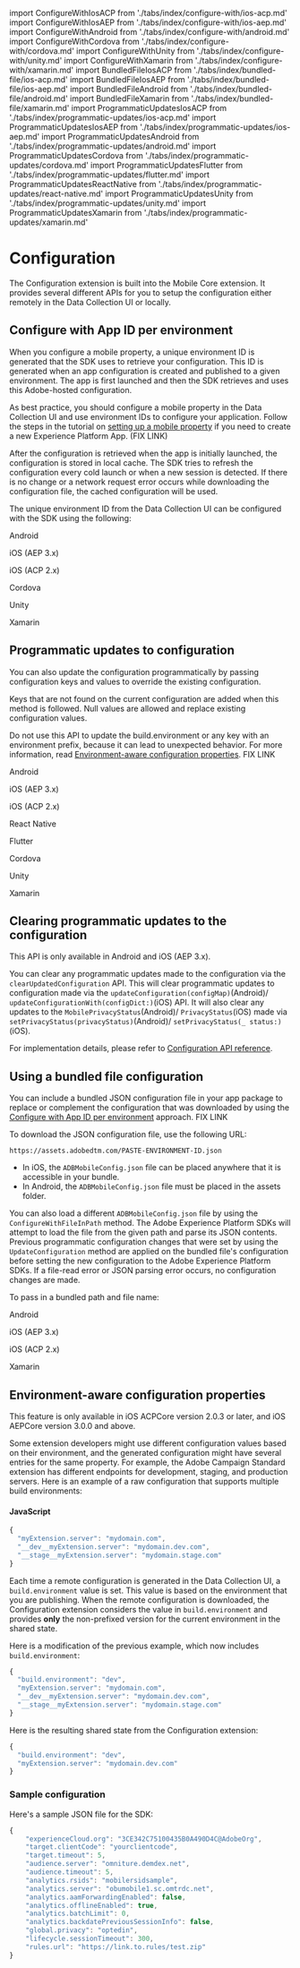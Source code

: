 import ConfigureWithIosACP from './tabs/index/configure-with/ios-acp.md'
import ConfigureWithIosAEP from './tabs/index/configure-with/ios-aep.md'
import ConfigureWithAndroid from './tabs/index/configure-with/android.md'
import ConfigureWithCordova from './tabs/index/configure-with/cordova.md'
import ConfigureWithUnity from './tabs/index/configure-with/unity.md'
import ConfigureWithXamarin from './tabs/index/configure-with/xamarin.md'
import BundledFileIosACP from './tabs/index/bundled-file/ios-acp.md'
import BundledFileIosAEP from './tabs/index/bundled-file/ios-aep.md'
import BundledFileAndroid from './tabs/index/bundled-file/android.md'
import BundledFileXamarin from './tabs/index/bundled-file/xamarin.md'
import ProgrammaticUpdatesIosACP from './tabs/index/programmatic-updates/ios-acp.md'
import ProgrammaticUpdatesIosAEP from './tabs/index/programmatic-updates/ios-aep.md'
import ProgrammaticUpdatesAndroid from './tabs/index/programmatic-updates/android.md'
import ProgrammaticUpdatesCordova from './tabs/index/programmatic-updates/cordova.md'
import ProgrammaticUpdatesFlutter from './tabs/index/programmatic-updates/flutter.md'
import ProgrammaticUpdatesReactNative from './tabs/index/programmatic-updates/react-native.md'
import ProgrammaticUpdatesUnity from './tabs/index/programmatic-updates/unity.md'
import ProgrammaticUpdatesXamarin from './tabs/index/programmatic-updates/xamarin.md'

# Configuration

The Configuration extension is built into the Mobile Core extension. It provides several different APIs for you to setup the configuration either remotely in the Data Collection UI or locally.

## Configure with App ID per environment

When you configure a mobile property, a unique environment ID is generated that the SDK uses to retrieve your configuration. This ID is generated when an app configuration is created and published to a given environment. The app is first launched and then the SDK retrieves and uses this Adobe-hosted configuration.

<InlineAlert variant="success" slots="text"/>

As best practice, you should configure a mobile property in the Data Collection UI and use environment IDs to configure your application. Follow the steps in the tutorial on [setting up a mobile property](https://aep-sdks.gitbook.io/docs/getting-started/create-a-mobile-property) if you need to create a new Experience Platform App. (FIX LINK)

After the configuration is retrieved when the app is initially launched, the configuration is stored in local cache. The SDK tries to refresh the configuration every cold launch or when a new session is detected. If there is no change or a network request error occurs while downloading the configuration file, the cached configuration will be used.

The unique environment ID from the Data Collection UI can be configured with the SDK using the following:

<TabsBlock orientation="horizontal" slots="heading, content" repeat="6"/>

Android

<ConfigureWithAndroid/>

iOS (AEP 3.x)

<ConfigureWithIosAEP/>

iOS (ACP 2.x)

<ConfigureWithIosACP/>

Cordova

<ConfigureWithCordova/>

Unity

<ConfigureWithUnity/>

Xamarin

<ConfigureWithXamarin/>

## Programmatic updates to configuration

You can also update the configuration programmatically by passing configuration keys and values to override the existing configuration.

<InlineAlert variant="info" slots="text"/>

Keys that are not found on the current configuration are added when this method is followed. Null values are allowed and replace existing configuration values.

<InlineAlert variant="warning" slots="text"/>

Do not use this API to update the build.environment or any key with an environment prefix, because it can lead to unexpected behavior. For more information, read [Environment-aware configuration properties](./#environment-aware-configuration-properties). FIX LINK

<TabsBlock orientation="horizontal" slots="heading, content" repeat="8"/>

Android

<ProgrammaticUpdatesAndroid/>

iOS (AEP 3.x)

<ProgrammaticUpdatesIosAEP/>

iOS (ACP 2.x)

<ProgrammaticUpdatesIosACP/>

React Native

<ProgrammaticUpdatesReactNative/>

Flutter

<ProgrammaticUpdatesFlutter/>

Cordova

<ProgrammaticUpdatesCordova/>

Unity

<ProgrammaticUpdatesUnity/>

Xamarin

<ProgrammaticUpdatesXamarin/>

## Clearing programmatic updates to the configuration

<InlineAlert variant="info" slots="text"/>

This API is only available in Android and iOS (AEP 3.x).

You can clear any programmatic updates made to the configuration via the `clearUpdatedConfiguration` API. This will clear programmatic updates to configuration made via the `updateConfiguration(configMap)`(Android)/ `updateConfigurationWith(configDict:)`(iOS) API. It will also clear any updates to the `MobilePrivacyStatus`(Android)/ `PrivacyStatus`(iOS)  made via `setPrivacyStatus(privacyStatus)`(Android)/ `setPrivacyStatus(_ status:)`(iOS).

For implementation details, please refer to [Configuration API reference](./api-reference.md#clearUpdatedConfiguration).

## Using a bundled file configuration

You can include a bundled JSON configuration file in your app package to replace or complement the configuration that was downloaded by using the [Configure with App ID per environment](./#configure-with-app-id-per-environment) approach. FIX LINK

To download the JSON configuration file, use the following URL:

`https://assets.adobedtm.com/PASTE-ENVIRONMENT-ID.json`

* In iOS, the `ADBMobileConfig.json` file can be placed anywhere that it is accessible in your bundle.
* In Android, the `ADBMobileConfig.json` file must be placed in the assets folder.

You can also load a different `ADBMobileConfig.json` file by using the `ConfigureWithFileInPath` method. The Adobe Experience Platform SDKs will attempt to load the file from the given path and parse its JSON contents. Previous programmatic configuration changes that were set by using the `UpdateConfiguration` method are applied on the bundled file's configuration before setting the new configuration to the Adobe Experience Platform SDKs. If a file-read error or JSON parsing error occurs, no configuration changes are made.

To pass in a bundled path and file name:

<TabsBlock orientation="horizontal" slots="heading, content" repeat="4"/>

Android

<BundledFileAndroid/>

iOS (AEP 3.x)

<BundledFileIosAEP/>

iOS (ACP 2.x)

<BundledFileIosACP/>

Xamarin

<BundledFileXamarin/>

## Environment-aware configuration properties

<InlineAlert variant="info" slots="text"/>

This feature is only available in iOS ACPCore version 2.0.3 or later, and iOS AEPCore version 3.0.0 and above.

Some extension developers might use different configuration values based on their environment, and the generated configuration might have several entries for the same property. For example, the Adobe Campaign Standard extension has different endpoints for development, staging, and production servers. Here is an example of a raw configuration that supports multiple build environments:

#### JavaScript

```javascript
{
  "myExtension.server": "mydomain.com",
  "__dev__myExtension.server": "mydomain.dev.com",
  "__stage__myExtension.server": "mydomain.stage.com"
}
```

<InlineAlert variant="success" slots="text"/>

Each time a remote configuration is generated in the Data Collection UI, a `build.environment` value is set. This value is based on the environment that you are publishing. When the remote configuration is downloaded, the Configuration extension considers the value in `build.environment` and provides **only** the non-prefixed version for the current environment in the shared state.

Here is a modification of the previous example, which now includes `build.environment`:

```javascript
{
  "build.environment": "dev",
  "myExtension.server": "mydomain.com",
  "__dev__myExtension.server": "mydomain.dev.com",
  "__stage__myExtension.server": "mydomain.stage.com"
}
```

Here is the resulting shared state from the Configuration extension:

```javascript
{
  "build.environment": "dev",
  "myExtension.server": "mydomain.dev.com"  
}
```

### Sample configuration

Here's a sample JSON file for the SDK:

```javascript
{
    "experienceCloud.org": "3CE342C75100435B0A490D4C@AdobeOrg",  
    "target.clientCode": "yourclientcode",  
    "target.timeout": 5,  
    "audience.server": "omniture.demdex.net",  
    "audience.timeout": 5,  
    "analytics.rsids": "mobilersidsample",  
    "analytics.server": "obumobile1.sc.omtrdc.net",  
    "analytics.aamForwardingEnabled": false,  
    "analytics.offlineEnabled": true,  
    "analytics.batchLimit": 0,  
    "analytics.backdatePreviousSessionInfo": false,
    "global.privacy": "optedin",  
    "lifecycle.sessionTimeout": 300,  
    "rules.url": "https://link.to.rules/test.zip"
}
```
